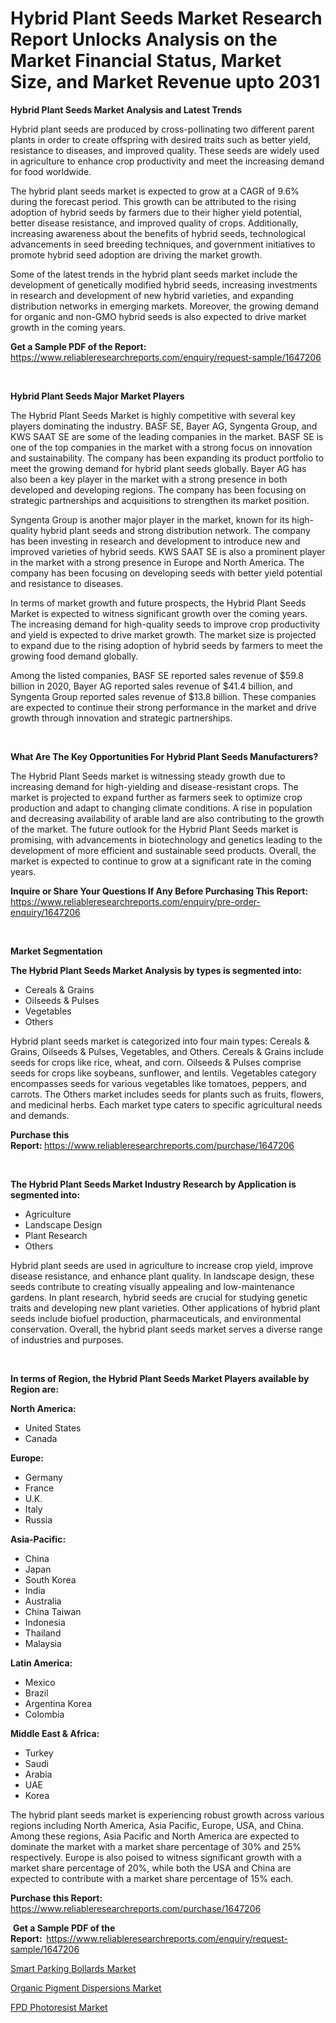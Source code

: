 <p><h1>Hybrid Plant Seeds Market Research Report Unlocks Analysis on the Market Financial Status, Market Size, and Market Revenue upto 2031</h1></p><p><strong>Hybrid Plant Seeds Market Analysis and Latest Trends</strong></p>
<p><p>Hybrid plant seeds are produced by cross-pollinating two different parent plants in order to create offspring with desired traits such as better yield, resistance to diseases, and improved quality. These seeds are widely used in agriculture to enhance crop productivity and meet the increasing demand for food worldwide.</p><p>The hybrid plant seeds market is expected to grow at a CAGR of 9.6% during the forecast period. This growth can be attributed to the rising adoption of hybrid seeds by farmers due to their higher yield potential, better disease resistance, and improved quality of crops. Additionally, increasing awareness about the benefits of hybrid seeds, technological advancements in seed breeding techniques, and government initiatives to promote hybrid seed adoption are driving the market growth.</p><p>Some of the latest trends in the hybrid plant seeds market include the development of genetically modified hybrid seeds, increasing investments in research and development of new hybrid varieties, and expanding distribution networks in emerging markets. Moreover, the growing demand for organic and non-GMO hybrid seeds is also expected to drive market growth in the coming years.</p></p>
<p><strong>Get a Sample PDF of the Report:&nbsp;</strong> <a href="https://www.reliableresearchreports.com/enquiry/request-sample/1647206">https://www.reliableresearchreports.com/enquiry/request-sample/1647206</a></p>
<p>&nbsp;</p>
<p><strong>Hybrid Plant Seeds Major Market Players</strong></p>
<p><p>The Hybrid Plant Seeds Market is highly competitive with several key players dominating the industry. BASF SE, Bayer AG, Syngenta Group, and KWS SAAT SE are some of the leading companies in the market. BASF SE is one of the top companies in the market with a strong focus on innovation and sustainability. The company has been expanding its product portfolio to meet the growing demand for hybrid plant seeds globally. Bayer AG has also been a key player in the market with a strong presence in both developed and developing regions. The company has been focusing on strategic partnerships and acquisitions to strengthen its market position.</p><p>Syngenta Group is another major player in the market, known for its high-quality hybrid plant seeds and strong distribution network. The company has been investing in research and development to introduce new and improved varieties of hybrid seeds. KWS SAAT SE is also a prominent player in the market with a strong presence in Europe and North America. The company has been focusing on developing seeds with better yield potential and resistance to diseases.</p><p>In terms of market growth and future prospects, the Hybrid Plant Seeds Market is expected to witness significant growth over the coming years. The increasing demand for high-quality seeds to improve crop productivity and yield is expected to drive market growth. The market size is projected to expand due to the rising adoption of hybrid seeds by farmers to meet the growing food demand globally.</p><p>Among the listed companies, BASF SE reported sales revenue of $59.8 billion in 2020, Bayer AG reported sales revenue of $41.4 billion, and Syngenta Group reported sales revenue of $13.8 billion. These companies are expected to continue their strong performance in the market and drive growth through innovation and strategic partnerships.</p></p>
<p>&nbsp;</p>
<p><strong>What Are The Key Opportunities For Hybrid Plant Seeds Manufacturers?</strong></p>
<p><p>The Hybrid Plant Seeds market is witnessing steady growth due to increasing demand for high-yielding and disease-resistant crops. The market is projected to expand further as farmers seek to optimize crop production and adapt to changing climate conditions. A rise in population and decreasing availability of arable land are also contributing to the growth of the market. The future outlook for the Hybrid Plant Seeds market is promising, with advancements in biotechnology and genetics leading to the development of more efficient and sustainable seed products. Overall, the market is expected to continue to grow at a significant rate in the coming years.</p></p>
<p><strong>Inquire or Share Your Questions If Any Before Purchasing This Report:</strong> <a href="https://www.reliableresearchreports.com/enquiry/pre-order-enquiry/1647206">https://www.reliableresearchreports.com/enquiry/pre-order-enquiry/1647206</a></p>
<p>&nbsp;</p>
<p><strong>Market Segmentation</strong></p>
<p><strong>The Hybrid Plant Seeds Market Analysis by types is segmented into:</strong></p>
<p><ul><li>Cereals & Grains</li><li>Oilseeds & Pulses</li><li>Vegetables</li><li>Others</li></ul></p>
<p><p>Hybrid plant seeds market is categorized into four main types: Cereals & Grains, Oilseeds & Pulses, Vegetables, and Others. Cereals & Grains include seeds for crops like rice, wheat, and corn. Oilseeds & Pulses comprise seeds for crops like soybeans, sunflower, and lentils. Vegetables category encompasses seeds for various vegetables like tomatoes, peppers, and carrots. The Others market includes seeds for plants such as fruits, flowers, and medicinal herbs. Each market type caters to specific agricultural needs and demands.</p></p>
<p><strong>Purchase this Report:&nbsp;</strong><a href="https://www.reliableresearchreports.com/purchase/1647206">https://www.reliableresearchreports.com/purchase/1647206</a></p>
<p>&nbsp;</p>
<p><strong>The Hybrid Plant Seeds Market Industry Research by Application is segmented into:</strong></p>
<p><ul><li>Agriculture</li><li>Landscape Design</li><li>Plant Research</li><li>Others</li></ul></p>
<p><p>Hybrid plant seeds are used in agriculture to increase crop yield, improve disease resistance, and enhance plant quality. In landscape design, these seeds contribute to creating visually appealing and low-maintenance gardens. In plant research, hybrid seeds are crucial for studying genetic traits and developing new plant varieties. Other applications of hybrid plant seeds include biofuel production, pharmaceuticals, and environmental conservation. Overall, the hybrid plant seeds market serves a diverse range of industries and purposes.</p></p>
<p>&nbsp;</p>
<p><strong>In terms of Region, the Hybrid Plant Seeds Market Players available by Region are:</strong></p>
<p>
    <p> <strong> North America: </strong>
        <ul>
            <li>United States</li>
            <li>Canada</li>
        </ul>
        </p> 
    <p> <strong> Europe: </strong>
        <ul>
            <li>Germany</li>
            <li>France</li>
            <li>U.K.</li>
            <li>Italy</li>
            <li>Russia</li>
        </ul>
        </p> 
    <p> <strong> Asia-Pacific: </strong>
        <ul>
            <li>China</li>
            <li>Japan</li>
            <li>South Korea</li>
            <li>India</li>
            <li>Australia</li>
            <li>China Taiwan</li>
            <li>Indonesia</li>
            <li>Thailand</li>
            <li>Malaysia</li>
        </ul>
        </p> 
    <p> <strong> Latin America: </strong>
        <ul>
            <li>Mexico</li>
            <li>Brazil</li>
            <li>Argentina Korea</li>
            <li>Colombia</li>
        </ul>
        </p> 
    <p> <strong> Middle East & Africa: </strong>
        <ul>
            <li>Turkey</li>
            <li>Saudi</li>
            <li>Arabia</li>
            <li>UAE</li>
            <li>Korea</li>
        </ul>
    </p>
    </p>
<p><p>The hybrid plant seeds market is experiencing robust growth across various regions including North America, Asia Pacific, Europe, USA, and China. Among these regions, Asia Pacific and North America are expected to dominate the market with a market share percentage of 30% and 25% respectively. Europe is also poised to witness significant growth with a market share percentage of 20%, while both the USA and China are expected to contribute with a market share percentage of 15% each.</p></p>
<p><strong>Purchase this Report: </strong><a href="https://www.reliableresearchreports.com/purchase/1647206">https://www.reliableresearchreports.com/purchase/1647206</a></p>
<p>&nbsp;<strong>Get a Sample PDF of the Report:&nbsp;&nbsp;</strong><a href="https://www.reliableresearchreports.com/enquiry/request-sample/1647206">https://www.reliableresearchreports.com/enquiry/request-sample/1647206</a></p>
<p><strong></strong></p>
<p><p><a href="https://view.publitas.com/reportprime-1/smart-parking-bollards-market-research-report-reveals-the-latest-trends-and-opportunities-of-this-market-for-period-from-2024-2031/">Smart Parking Bollards Market</a></p><p><a href="https://view.publitas.com/reportprime-1/organic-pigment-dispersions-market-research-report-provides-thorough-industry-overview-which-offers-an-in-depth-analysis-of-product-trends-and-new-market-divisions/">Organic Pigment Dispersions Market</a></p><p><a href="https://view.publitas.com/reportprime-1/fpd-photoresist-market-research-report-unlocks-analysis-on-the-market-financial-status-market-size-and-market-revenue-upto-2031/">FPD Photoresist Market</a></p></p>